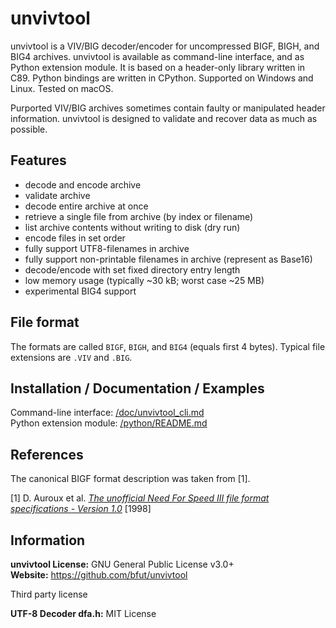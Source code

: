# unvivtool
unvivtool is a VIV/BIG decoder/encoder for uncompressed BIGF, BIGH, and BIG4 archives.
unvivtool is available as command-line interface, and as Python extension module.
It is based on a header-only library written in C89.
Python bindings are written in CPython.
Supported on Windows and Linux. Tested on macOS.

Purported VIV/BIG archives sometimes contain faulty or manipulated header information.
unvivtool is designed to validate and recover data as much as possible.

## Features
* decode and encode archive
* validate archive
* decode entire archive at once
* retrieve a single file from archive (by index or filename)
* list archive contents without writing to disk (dry run)
* encode files in set order
* fully support UTF8-filenames in archive
* fully support non-printable filenames in archive (represent as Base16)
* decode/encode with set fixed directory entry length
* low memory usage (typically ~30 kB; worst case ~25 MB)
* experimental BIG4 support

## File format
The formats are called ``BIGF``, ``BIGH``, and ``BIG4`` (equals first 4 bytes). Typical file extensions are ``.VIV`` and ``.BIG``.

## Installation / Documentation / Examples
Command-line interface: [/doc/unvivtool_cli.md](/doc/unvivtool_cli.md)<br/>
Python extension module: [/python/README.md](/python/README.md)

## References
The canonical BIGF format description was taken from [1].

[1] D. Auroux et al. [_The unofficial Need For Speed III file format specifications - Version 1.0_](/references/unofficial_nfs3_file_specs_10.txt) [1998]

## Information
__unvivtool License:__ GNU General Public License v3.0+<br/>
__Website:__ <https://github.com/bfut/unvivtool>

Third party license

__UTF-8 Decoder dfa.h:__ MIT License
